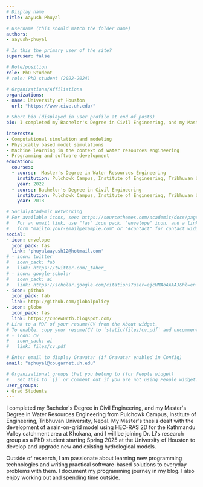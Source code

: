 ```yaml
---
# Display name
title: Aayush Phuyal

# Username (this should match the folder name)
authors:
- aayush-phuyal

# Is this the primary user of the site?
superuser: false

# Role/position
role: PhD Student
# role: PhD student (2022-2024)

# Organizations/Affiliations
organizations:
- name: University of Houston
  url: "https://www.cive.uh.edu/"

# Short bio (displayed in user profile at end of posts)
bio: I completed my Bachelor's Degree in Civil Engineering, and my Master's Degree in Water Resources Engineering from Pulchowk Campus, Institute of Engineering, Tribhuvan University, Nepal. My Master's thesis dealt with the development of a rain-on-grid model using HEC-RAS 2D for the Kathmandu Valley catchment area at Khokana, and I will be joining Dr. Li's research group as a PhD student starting Spring 2025 at the University of Houston to develop and upgrade new and existing hydrological models.

interests:
- Computational simulation and modeling
- Physically based model simulations
- Machine learning in the context of water resources engineering
- Programming and software development
education:
  courses:
  - course:  Master's Degree in Water Resources Engineering
    institution: Pulchowk Campus, Institute of Engineering, Tribhuvan University
    year: 2022
  - course: Bachelor's Degree in Civil Engineering
    institution: Pulchowk Campus, Institute of Engineering, Tribhuvan University
    year: 2018

# Social/Academic Networking
# For available icons, see: https://sourcethemes.com/academic/docs/page-builder/#icons
#   For an email link, use "fas" icon pack, "envelope" icon, and a link in the
#   form "mailto:your-email@example.com" or "#contact" for contact widget.
social:
- icon: envelope
  icon_pack: fas
  link: 'phuyalaayush12@hotmail.com'
# - icon: twitter
#   icon_pack: fab
#   link: https://twitter.com/_taher_
# - icon: google-scholar
#   icon_pack: ai
#   link: https://scholar.google.com/citations?user=ejcHMAoAAAAJ&hl=en
- icon: github
  icon_pack: fab
  link: http://github.com/globalpolicy
- icon: globe
  icon_pack: fas
  link: https://c0dew0rth.blogspot.com/
# Link to a PDF of your resume/CV from the About widget.
# To enable, copy your resume/CV to `static/files/cv.pdf` and uncomment the lines below.
# - icon: cv
#   icon_pack: ai
#   link: files/cv.pdf

# Enter email to display Gravatar (if Gravatar enabled in Config)
email: "aphuyal@cougarnet.uh.edu"

# Organizational groups that you belong to (for People widget)
#   Set this to `[]` or comment out if you are not using People widget.
user_groups:
- Grad Students
---
```


I completed my Bachelor's Degree in Civil Engineering, and my Master's Degree in Water Resources Engineering from Pulchowk Campus, Institute of Engineering, Tribhuvan University, Nepal. My Master's thesis dealt with the development of a rain-on-grid model using HEC-RAS 2D for the Kathmandu Valley catchment area at Khokana, and I will be joining Dr. Li's research group as a PhD student starting Spring 2025 at the University of Houston to develop and upgrade new and existing hydrological models.

Outside of research, I am passionate about learning new programming technologies and writing practical software-based solutions to everyday problems with them. I document my programming journey in my blog. I also enjoy working out and spending time outside.
